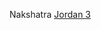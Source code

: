 Nakshatra
 <a href="http://www.friarwood.com/shoponlinejp.asp?cheap=products-c138.html" title="Jordan 3">Jordan 3</a>